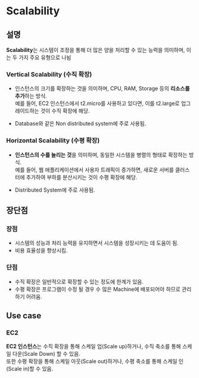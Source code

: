 # Scalability

## 설명

**Scalability**는 시스템이 조정을 통해 더 많은 양을 처리할 수 있는 능력을 의미하며, 이는 두 가지 주요 유형으로 나뉨

### Vertical Scalability (수직 확장)

* 인스턴스의 크기를 확장하는 것을 의미하며, CPU, RAM, Storage 등의 **리소스를 추가**하는 방식.  
예를 들어, EC2 인스턴스에서 t2.micro를 사용하고 있다면, 이를 t2.large로 업그레이드하는 것이 수직 확장에 해당.  

* Database와 같은 Non distributed system에 주로 사용됨.

### Horizontal Scalability (수평 확장)

* **인스턴스의 수를 늘리는 것**을 의미하며, 동일한 시스템을 병렬의 형태로 확장하는 방식.  
예를 들어, 웹 애플리케이션에서 사용자 트래픽이 증가하면, 새로운 서버를 클러스터에 추가하여 부하를 분산시키는 것이 수평 확장에 해당.

* Distributed System에 주로 사용됨.

## 장단점

### 장점

* 시스템의 성능과 처리 능력을 유지하면서 시스템을 성장시키는 데 도움이 됨.
* 비용 효율성을 향상시킴.

### 단점

* 수직 확장은 일반적으로 확장할 수 있는 정도에 한계가 있음.
* 수평 확장은 프로그램이 수정 될 경우 수 많은 Machine에 배포되어야 하므로 관리하기 어려움.

## Use case
### EC2

**EC2 인스턴스**는 수직 확장을 통해 스케일 업(Scale up)하거나, 수직 축소를 통해 스케일 다운(Scale Down) 할 수 있음.  
또한 수평 확장을 통해 스케일 아웃(Scale out)하거나, 수평 축소를 통해 스케일 인(Scale in)할 수 있음.